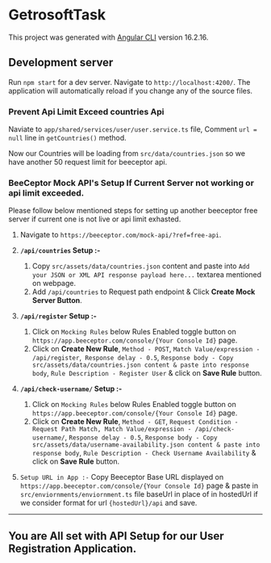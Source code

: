 # GetrosoftTask

This project was generated with [Angular CLI](https://github.com/angular/angular-cli) version 16.2.16.

## Development server

Run `npm start` for a dev server. Navigate to `http://localhost:4200/`. The application will automatically reload if you change any of the source files.

### Prevent Api Limit Exceed countries Api

Naviate to `app/shared/services/user/user.service.ts` file, Comment `url = null` line in `getCountries()` method.

Now our Countries will be loading from `src/data/countries.json` so we have another 50 request limit for beeceptor api.

### BeeCeptor Mock API's Setup If Current Server not working or api limit exceeded.

Please follow below mentioned steps for setting up another beeceptor free server if current one is not live or api limit exhasted.

1. Navigate to `https://beeceptor.com/mock-api/?ref=free-api`.
   
2. **`/api/countries` Setup :-**
   1. Copy `src/assets/data/countries.json` content and paste into `Add your JSON or XML API response payload here...` textarea mentioned on webpage.
   2. Add `/api/countries` to Request path endpoint & Click **Create Mock Server Button**.
   
3. **`/api/register` Setup :-**
   1. Click on `Mocking Rules` below Rules Enabled toggle button on `https://app.beeceptor.com/console/{Your Console Id}` page.
   2. Click on **Create New Rule**, `Method - POST`, `Match Value/expression - /api/register`,` Response delay - 0.5`, `Response body - Copy src/assets/data/countries.json content & paste into response body`, `Rule Description - Register User` & click on **Save Rule** button.
   
4. **`/api/check-username/` Setup :-**
   1. Click on `Mocking Rules` below Rules Enabled toggle button on `https://app.beeceptor.com/console/{Your Console Id}` page.
   2. Click on **Create New Rule**, `Method - GET`, `Request Condition - Request Path Match, Match Value/expression - /api/check-username/`, `Response delay - 0.5`, `Response body - Copy src/assets/data/username-availability.json content & paste into response body`, `Rule Description - Check Username Availability` & click on **Save Rule** button.
   
5. `Setup URL in App :-` Copy Beeceptor Base URL displayed on `https://app.beeceptor.com/console/{Your Console Id}` page & paste in `src/enviornments/enviornment.ts` file baseUrl in place of in hostedUrl if we consider format for url `{hostedUrl}/api` and save.

---
You are All set with API Setup for our User Registration Application.
---

